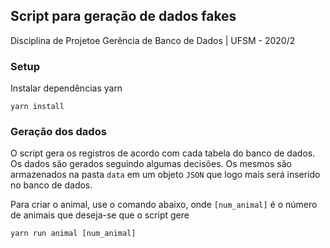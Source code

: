 ## Script para geração de dados fakes

Disciplina de Projetoe Gerência de Banco de Dados | UFSM - 2020/2

### Setup
Instalar dependências yarn
```
yarn install
```

### Geração dos dados
O script gera os registros de acordo com cada tabela do banco de dados. Os dados são gerados seguindo algumas decisões. Os mesmos são armazenados na pasta `data` em um objeto `JSON` que logo mais será inserido no banco de dados.

Para criar o animal, use o comando abaixo, onde `[num_animal]` é o número de animais que deseja-se que o script gere
```
yarn run animal [num_animal]
```